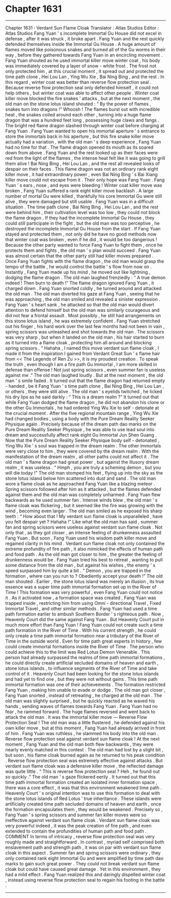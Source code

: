 
# Chapter 1631


---

Chapter 1631 : Verdant Sun Flame Cloak
Translator :
Atlas Studios
Editor :
Atlas Studios
Fang Yuan ’ s incomplete Immortal Gu House did not excel in defense , after it was struck , it broke apart .
Fang Yuan and the rest quickly defended themselves inside the Immortal Gu House .
A huge amount of flames moved like poisonous snakes and burned all of the Gu worms in their way , before they gathered towards Fang Yuan in an encircling movement .
Fang Yuan shouted as he used immortal killer move winter coat , his body was immediately covered by a layer of snow - white frost .
The frost not only protected him , at this crucial moment , it spread out and protected the time path clone , Hei Lou Lan , Ying Wu Xie , Bai Ning Bing , and the rest .
In this regard , winter coat was better than reverse flow protection seal .
Because reverse flow protection seal only defended himself , it could not help others , but winter coat was able to affect other people .
Winter coat killer move blocked the fire snakes ’ attacks , but at the next moment , the old man on the stone lotus island shouted : “ By the power of flames , snakes turn into dragons !”
Whoosh !
The flames burst out with incredible heat , the snakes coiled around each other , turning into a huge flame dragon that was a hundred feet long , possessing huge claws and fangs .
The bright red flame dragon slashed through winter coat before charging at Fang Yuan .
Fang Yuan wanted to open his immortal aperture ’ s entrance to store the immortals back in his aperture , but this fire snake killer move actually had a variation , with the old man ’ s deep experience , Fang Yuan had no time for that .
The flame dragon opened its mouth as its soared down from above .
Fang Yuan and the rest looked up as their faces were red from the light of the flames , the intense heat felt like it was going to grill them alive !
Bai Ning Bing , Hei Lou Lan , and the rest all revealed looks of despair on their faces .
This flame dragon was not an ordinary rank eight killer move , it had extraordinary power , even Bai Ning Bing ’ s Bai Xiang killer move could not escape from it .
Their only hope was Fang Yuan .
Fang Yuan ’ s ears , nose , and eyes were bleeding !
Winter coat killer move was broken , Fang Yuan suffered a rank eight killer move backlash . A large number of mortal Gu were killed , thankfully his core Immortal Gu were still alive , they were damaged but still usable .
Fang Yuan was in a difficult situation .
The time path clone , Bai Ning Bing , Hei Lou Lan , and the rest were behind him , their cultivation level was too low , they could not block the flame dragon . If they had the incomplete Immortal Gu House , they could still participate in the fight , but the old man was too perceptive , he destroyed the incomplete Immortal Gu House from the start .
If Fang Yuan stayed and protected them , not only did he have no good methods now that winter coat was broken , even if he did , it would be too dangerous !
Because the other party wanted to force Fang Yuan to fight them , once he protects them and fights , the old man ’ s plan would succeed .
Fang Yuan was almost certain that the other party still had killer moves prepared . Once Fang Yuan fights with the flame dragon , the old man would grasp the tempo of the battle , he would control the battle ’ s flow from now on .
Instantly , Fang Yuan made up his mind , he moved out like lightning , dodging the flame dragon .
The old man laughed frenziedly : “ A true demon indeed ! Then burn to death !”
The flame dragon ignored Fang Yuan , it charged down .
Fang Yuan snorted coldly , he turned around and attacked the old man .
The old man diverted his gaze at Fang Yuan , seeing that he was approaching , the old man smiled and revealed a sinister expression .
Fang Yuan ’ s heart sank , he attacked so that the old man would divert attention to defend himself but the old man was similarly courageous and did not fear a frontal assault . Most possibly , he still had arrangements on this stone lotus island , he was extremely confident .
Fang Yuan stretched out his finger , his hard work over the last few months had not been in vain , spring scissors was unleashed and shot towards the old man .
The scissors was very sharp , but when it landed on the old man , his hair started to burn as it turned into a flame cloak , protecting him all around and blocking spring scissors .
“ Hahaha , I named this move verdant sun flame cloak , I made it from the inspiration I gained from Verdant Great Sun ’ s flame hair from << The Legends of Ren Zu >>, it is my proudest creation . To speak the truth , even though I am a fire path Gu Immortal , I am more skilled in defense than offense ! Not just spring scissors , even summer fan is useless against me .” The old man laughed loudly .
But at the next moment , the old man ’ s smile faded .
It turned out that the flame dragon had returned empty - handed , be it Fang Yuan ’ s time path clone , Bai Ning Bing , Hei Lou Lan , or others , they were still alive .
The old man ’ s eyelids twitched , he licked his dry lips as he said darkly : “ This is a dream realm ?”
It turned out that while Fang Yuan dodged the flame dragon , he did not abandon his clone or the other Gu Immortals , he had ordered Ying Wu Xie to self - detonate at the crucial moment .
After the five regional mountain range , Ying Wu Xie had changed bodies , using a body with the Pure Dream Reality Seeker Physique again . Precisely because of the dream path dao marks on the Pure Dream Reality Seeker Physique , he was able to use lead soul into dream and successfully affect rank eight Gu Immortal Jun Shen Guang .
Now that the Pure Dream Reality Seeker Physique body self - detonated , Ying Wu Xie ’ s soul was trapped in the dream realm . The other immortals were very close to him , they were covered by the dream realm .
With the manifestation of the dream realm , all other paths could not affect it . The old man ’ s flame dragon had great power , but against the illusory dream realm , it was useless .
“ Hmph , you are truly a scheming demon , but you will die today !” The old man stomped his feet , flying up into the sky as the stone lotus island below him scattered into dust and sand .
The old man wore a flame cloak as he approached Fang Yuan like a blazing meteor . Spring scissors followed after him as it attacked , but the flames defended against them and the old man was completely unharmed .
Fang Yuan flew backwards as he used summer fan .
Intense winds blew , the old man ’ s flame cloak was flickering , but it seemed like the fire was growing with the wind , becoming even larger .
The old man smiled as he exposed his sharp teeth : “ How about that ! My verdant sun flame cloak is unparalleled , have you felt despair yet ? Hahaha !”
Like what the old man has said , summer fan and spring scissors were useless against verdant sun flame cloak .
Not only that , as they got closer , an intense feeling of drunkenness assaulted Fang Yuan .
But soon , Fang Yuan used his wisdom path killer move and regained clarity in his mind .
Verdant sun flame cloak not only contained the extreme profundity of fire path , it also mimicked the effects of human path and food path . As the old man got closer to him , the greater the feeling of drunkenness would be .
Fang Yuan tried his best to retreat , wanting to pull some distance from the old man , but against his wishes , the enemy ’ s speed surpassed him by quite a bit .
“ Demon , you are trapped in the formation , where can you run to ? Obediently accept your death !” The old man shouted .
Earlier , the stone lotus island was merely an illusion , its true essence was a super time path immortal formation set up in the River of Time !
This formation was very powerful , even Fang Yuan could not notice it . As it activated now , a formation space was created , Fang Yuan was trapped inside , restricting him from using Omni - directional Travel , Fixed Immortal Travel , and other similar methods .
Fang Yuan had used a time path formation earlier to ambush Southern Border ’ s righteous path . Now , Heavenly Court did the same against Fang Yuan .
But Heavenly Court put in much more effort than Fang Yuan !
Fang Yuan could not create such a time path formation in the River of Time . With his current strength , he could only create a time path immortal formation near a tributary of the River of Time in the outside world .
Even for time path great experts in history , few could create immortal formations inside the River of Time .
The person who could achieve this to the limit was Red Lotus Demon Venerable . This person had already surpassed the realms of time path immortal formations , he could directly create artificial secluded domains of heaven and earth , stone lotus islands , to influence segments of the River of Time and take control of it .
Heavenly Court had been looking for the stone lotus islands and had yet to find one , but they were not without gains . This time path immortal formation was one of their achievements .
The formation restricted Fang Yuan , making him unable to evade or dodge .
The old man got closer , Fang Yuan snorted , instead of retreating , he charged at the old man .
The old man was slightly surprised , but he quickly reacted as he waved his hands , sending waves of flames towards Fang Yuan .
Fang Yuan had no fear , he rammed forward .
The huge flames reversed and went back to attack the old man .
It was the immortal killer move — Reverse Flow Protection Seal !
The old man was a little flustered , he defended against his own killer move , but at this moment , Fang Yuan had already arrived in front of him .
Fang Yuan was ruthless , he slammed his body into the old man .
Reverse flow protection seal against verdant sun flame cloak !
At the next moment , Fang Yuan and the old man both flew backwards , they were nearly evenly matched in this contest .
The old man had lost by a slight bit , but soon , his flame cloak burned again as he returned to his peak condition .
Reverse flow protection seal was extremely effective against attacks . But verdant sun flame cloak was a defensive killer move , the reflected damage was quite little .
“ This is reverse flow protection seal ? Heh , he found out so quickly .” The old man ’ s gaze flickered eerily .
It turned out that this time path immortal formation created an isolated inner formation space , there was a core effect , it was that this environment weakened time path .
Heavenly Court ’ s original intention was to use this formation to deal with the stone lotus islands of Red Lotus ’ true inheritance . These islands were artificially created time path secluded domains of heaven and earth , once the formation encapsulates them , they would be weakened .
Precisely so , Fang Yuan ’ s spring scissors and summer fan killer moves were so ineffective against verdant sun flame cloak .
Verdant sun flame cloak was very powerful indeed , it was the peak creation of fire path , and even extended to contain the profundities of human path and food path .
COMMENT
In terms of intricacy , reverse flow protection seal was very roughly made and straightforward . In contrast , myriad self comprised both enslavement path and strength path , it was on par with verdant sun flame cloak in this aspect .
Summer fan and spring scissors were ordinary , they only contained rank eight Immortal Gu and were amplified by time path dao marks to gain such great power . They could not break verdant sun flame cloak but could have caused great damage . Yet in this environment , they had a mild effect .
Fang Yuan realized this and daringly dispelled winter coat , instead using reverse flow protection seal to regain his footing in the battle .

---

